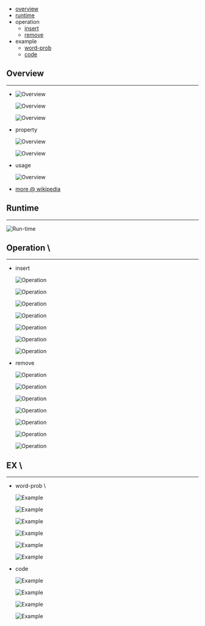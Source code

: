 * [overview](#overview)
* [runtime](#runtime)
* operation
	* [insert](#insert)
	* [remove](#remove)
* example
  * [word-prob](#word-prob)
  * [code](#code)

## Overview <a name="overview"></a>

---

* ![Overview](_asset/img/81.png)

	![Overview](_asset/img/83.png)

	![Overview](_asset/img/85.png)

* property

	![Overview](_asset/img/5.png)

	![Overview](_asset/img/6.png)

* usage

	![Overview](_asset/img/95.png)

* [more @ wikipedia](https://en.wikipedia.org/wiki/Heap_(data_structure))

## Runtime <a name="runtime"></a>

---

![Run-time](./_asset/img/84.png)

## Operation <a name="operation"></a>\

---

* insert <a name="insert"></a>

	![Operation](_asset/img/87.png)

	![Operation](_asset/img/8.png)

	![Operation](_asset/img/9.png)

	![Operation](_asset/img/10.png)

	![Operation](_asset/img/11.png)

	![Operation](_asset/img/12.png)

	![Operation](_asset/img/14.png)

* remove <a name="remove"></a>

	![Operation](_asset/img/94.png)

	![Operation](_asset/img/15.png)

	![Operation](_asset/img/16.png)

	![Operation](_asset/img/17.png)

	![Operation](_asset/img/18.png)

	![Operation](_asset/img/19.png)

	![Operation](_asset/img/20.png)

## EX <a name="example"></a>\

---

* word-prob <a name="word-prob"></a>\

	![Example](_asset/img/88.png)

	![Example](_asset/img/89.png)

	![Example](_asset/img/90.png)

	![Example](_asset/img/91.png)

	![Example](_asset/img/92.png)

	![Example](_asset/img/93.png)

* code <a name="code"></a>

	![Example](_asset/img/47.png)

	![Example](_asset/img/3.png)

	![Example](_asset/img/50.png)

	![Example](_asset/img/56.png)